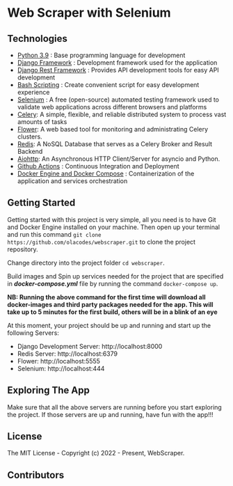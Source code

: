 # Web Scraper with Selenium

## Technologies

- [Python 3.9](https://python.org) : Base programming language for development
- [Django Framework](https://www.djangoproject.com/) : Development framework used for the application
- [Django Rest Framework](https://www.django-rest-framework.org/) : Provides API development tools for easy API development
- [Bash Scripting](https://www.codecademy.com/learn/learn-the-command-line/modules/bash-scripting) : Create convenient script for easy development experience
- [Selenium](https://www.selenium.dev/) : A free (open-source) automated testing framework used to validate web applications across different browsers and platforms
- [Celery](https://github.com/celery/celery): A simple, flexible, and reliable distributed system to process vast amounts of tasks
- [Flower](https://github.com/mher/flower): A web based tool for monitoring and administrating Celery clusters.
- [Redis](https://github.com/redis/redis-py): A NoSQL Database that serves as a Celery Broker and Result Backend
- [Aiohttp](https://docs.aiohttp.org/en/stable/): An Asynchronous HTTP Client/Server for asyncio and Python.
- [Github Actions](https://docs.github.com/en/free-pro-team@latest/actions) : Continuous Integration and Deployment
- [Docker Engine and Docker Compose](https://www.docker.com/) : Containerization of the application and services orchestration

## Getting Started

Getting started with this project is very simple, all you need is to have Git and Docker Engine installed on your machine. Then open up your terminal and run this command `git clone https://github.com/olacodes/webscraper.git` to clone the project repository.

Change directory into the project folder `cd webscraper`.

Build images and Spin up services needed for the project that are specified in **_docker-compose.yml_** file by running the command `docker-compose up`.

**NB: Running the above command for the first time will download all docker-images and third party packages needed for the app. This will take up to 5 minutes for the first build, others will be in a blink of an eye**

At this moment, your project should be up and running and start up the following Servers:

- Django Development Server: http://localhost:8000
- Redis Server: http://localhost:6379
- Flower: http://localhost:5555
- Selenium: http://localhost:444

## Exploring The App

Make sure that all the above servers are running before you start exploring the project. If those servers are up and running, have fun with the app!!!

## License

The MIT License - Copyright (c) 2022 - Present, WebScraper.

## Contributors
